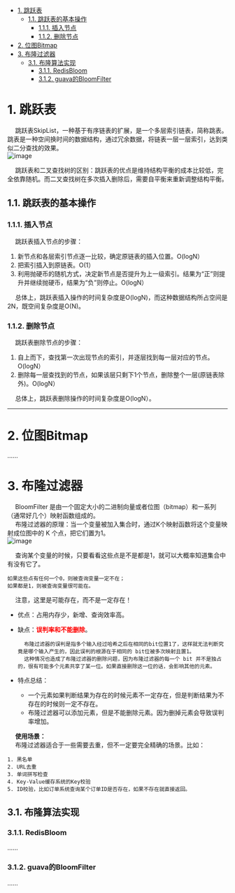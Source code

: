 

<!-- TOC -->

- [1. 跳跃表](#1-跳跃表)
    - [1.1. 跳跃表的基本操作](#11-跳跃表的基本操作)
        - [1.1.1. 插入节点](#111-插入节点)
        - [1.1.2. 删除节点](#112-删除节点)
- [2. 位图Bitmap](#2-位图bitmap)
- [3. 布隆过滤器](#3-布隆过滤器)
    - [3.1. 布隆算法实现](#31-布隆算法实现)
        - [3.1.1. RedisBloom](#311-redisbloom)
        - [3.1.2. guava的BloomFilter](#312-guava的bloomfilter)

<!-- /TOC -->

# 1. 跳跃表  

&emsp; 跳跃表SkipList，一种基于有序链表的扩展，是一个多层索引链表，简称跳表。跳表是一种空间换时间的数据结构，通过冗余数据，将链表一层一层索引，达到类似二分查找的效果。  
![image](https://gitee.com/wt1814/pic-host/raw/master/images/java/function/function-1.png)  

&emsp; 跳跃表和二叉查找树的区别：跳跃表的优点是维持结构平衡的成本比较低，完全依靠随机。而二叉查找树在多次插入删除后，需要自平衡来重新调整结构平衡。  

## 1.1. 跳跃表的基本操作  
### 1.1.1. 插入节点  
&emsp; 跳跃表插入节点的步骤：  
1. 新节点和各层索引节点逐一比较，确定原链表的插入位置。O(logN）
2. 把索引插入到原链表。O(1）
3. 利用抛硬币的随机方式，决定新节点是否提升为上一级索引。结果为“正”则提升并继续抛硬币，结果为“负”则停止。O(logN）  

&emsp; 总体上，跳跃表插入操作的时间复杂度是O(logN)，而这种数据结构所占空间是2N，既空间复杂度是O(N)。  

### 1.1.2. 删除节点  
&emsp; 跳跃表删除节点的步骤：  

1. 自上而下，查找第一次出现节点的索引，并逐层找到每一层对应的节点。O(logN）
2. 删除每一层查找到的节点，如果该层只剩下1个节点，删除整个一层(原链表除外)。O(logN）  

&emsp; 总体上，跳跃表删除操作的时间复杂度是O(logN）。  

----
# 2. 位图Bitmap  
......

# 3. 布隆过滤器  

&emsp; BloomFilter 是由一个固定大小的二进制向量或者位图（bitmap）和一系列（通常好几个）映射函数组成的。  
&emsp; 布隆过滤器的原理：当一个变量被加入集合时，通过K个映射函数将这个变量映射成位图中的 K 个点，把它们置为1。  
![image](https://gitee.com/wt1814/pic-host/raw/master/images/java/function/function-2.png)  

&emsp; 查询某个变量的时候，只要看看这些点是不是都是1，就可以大概率知道集合中有没有它了。  

    如果这些点有任何一个0，则被查询变量一定不在；
    如果都是1，则被查询变量很可能在。  

&emsp; 注意，这里是可能存在，而不是一定存在！  

* 优点：占用内存少，新增、查询效率高。  
* 缺点：**<font color = "red">误判率和不能删除</font>**。  

        布隆过滤器的误判是指多个输入经过哈希之后在相同的bit位置1了，这样就无法判断究竟是哪个输入产生的，因此误判的根源在于相同的 bit位被多次映射且置1。  
        这种情况也造成了布隆过滤器的删除问题，因为布隆过滤器的每一个 bit 并不是独占的，很有可能多个元素共享了某一位。如果直接删除这一位的话，会影响其他的元素。  

* 特点总结：  
    * 一个元素如果判断结果为存在的时候元素不一定存在，但是判断结果为不存在的时候则一定不存在。  
    * 布隆过滤器可以添加元素，但是不能删除元素。因为删掉元素会导致误判率增加。  

&emsp; **使用场景：**  
&emsp; 布隆过滤器适合于一些需要去重，但不一定要完全精确的场景。比如：  

    1. 黑名单 
    2. URL去重
    3. 单词拼写检查
    4. Key-Value缓存系统的Key校验 
    5. ID校验，比如订单系统查询某个订单ID是否存在，如果不存在就直接返回。

## 3.1. 布隆算法实现  
### 3.1.1. RedisBloom  
......

### 3.1.2. guava的BloomFilter  
......




